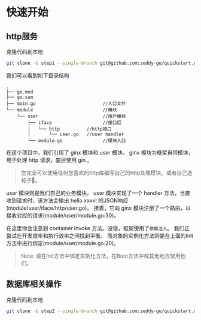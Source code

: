 # 快速开始
## http服务
   克隆代码到本地
   ```bash
   git clone -b step1 --single-branch git@github.com:zeddy-go/quickstart.git
   ```
   我们可以看到如下目录结构
   ```
   .
   ├── go.mod
   ├── go.sum
   ├── main.go                         //入口文件
   └── module                          //模块
       └── user                        //用户模块
           ├── iface                   //接口层
           │   └── http          //http接口
           │       └── user.go   //user handler
           └── module.go               //模块入口
   ```
   在这个项目中，我们引用了 ginx 模块和 user 模块。
   ginx 模块为框架自带模块，用于处理 http 请求，底层使用 gin 。
   > 您完全可以使用任何您喜欢的http库编写自己的http处理模块。或者自己造轮子:100:。
   
   user 模块则是我们自己的业务模块。
   user 模块实现了一个 handler 方法，当接收到请求时，该方法会输出 hello xxxx! 的JSON响应(module/user/iface/http/user.go)。
   接着，它向 ginx 模块注册了一个路由，以接收对应的请求(module/user/module.go:30)。
   
   在这里你会注意到 container.Invoke 方法。没错，框架使用了`依赖注入`。
   我们正尝试在开发效率和执行效率之间找到平衡。
   而对象的实例化方法则是在上面的Init方法中进行绑定(module/user/module.go:20)。

   > Note: 请在Init方法中绑定实例化方法，在Boot方法中或其他地方使用他们。

## 数据库相关操作
克隆代码到本地
   ```bash
   git clone -b step2 --single-branch git@github.com:zeddy-go/quickstart.git
   ```

